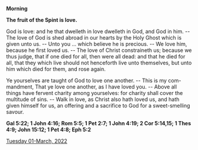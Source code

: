 **Morning**

**The fruit of the Spint is love.**
 
God is love: and he that dwelleth in love dwelleth in God, and God in him. -- The love of God is shed abroad in our hearts by the Holy Ghost which is given unto us. -- Unto you ... which believe he is precious. -- We love him, because he first loved us. -- The love of Christ constraineth us; because we thus judge, that if one died for all, then were all dead: and that he died for all, that they which live should not henceforth live unto themselves, but unto him which died for them, and rose again.
 
Ye yourselves are taught of God to love one another. -- This is my com-mandment, That ye love one another, as I have loved you. -- Above all things have fervent charity among yourselves: for charity shall cover the multitude of sins. -- Walk in love, as Christ also hath loved us, and hath given himself for us, an offering and a sacrifice to God for a sweet-smelling savour.  

**Gal 5:22; 1 John 4:16; Rom 5:5; 1 Pet 2:7; 1 John 4:19; 2 Cor 5:14,15; 1 Thes 4:9; John 15:12; 1 Pet 4:8; Eph 5:2**

[Tuesday 01-March, 2022](https://t.me/daily_light)
